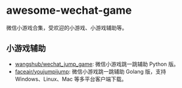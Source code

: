 # awesome-wechat-game
微信小游戏合集，受欢迎的小游戏、小游戏辅助等。

## 小游戏辅助
- [wangshub/wechat_jump_game](https://github.com/wangshub/wechat_jump_game): 微信小游戏跳一跳辅助 Python 版。
- [faceair/youjumpijump](https://github.com/faceair/youjumpijump): 微信小游戏跳一跳辅助 Golang 版，支持 Windows、Linux、Mac 等多平台客户端下载。
